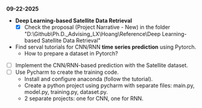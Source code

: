 **09-22-2025**
* **Deep Learning-based Satellite Data Retrieval**
  * [x] Check the proposal (Project Narrative - New) in the folder "D:\Github\Ph.D._Advising_LX\Hoang\Reference\Deep Learning-based Satellite Data Retrieval"
* Find serval tutorials for CNN/RNN **time series prediction** using Pytorch.
    * How to prepare a dataset in Pytorch?


* [ ] Implement the CNN/RNN-based prediction with the Satellite dataset. 
* [ ] Use Pycharm to create the training code. 
    * Install and configure anaconda (follow the tutorial).
    * Create a python project using pycharm with separate files: main.py, model.py, training.py, dataset.py. 
    * 2 separate projects: one for CNN, one for RNN. 